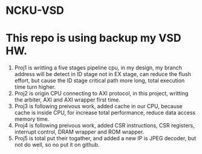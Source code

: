 # NCKU-VSD
**This repo is using backup my VSD HW.**
===
1. Proj1 is writting a five stages pipeline cpu, in my design, my branch address will be detect in ID stage not in EX stage, can reduce the flush effort, but cause the ID stage critical path more long, total execution time turn higher.
2. Proj2 is origin CPU connecting to AXI protocol, in this project, writting the arbiter, AXI and AXI wrapper first time.
3. Proj3 is following preivous work, added cache in our CPU, because cache is inside CPU, for increase total performance, reduce data access memory time.
4. Proj4 is following preivous work, added CSR instructions, CSR registers, interrupt control, DRAM wrapper and ROM wrapper.
5. Proj5 is total put their togather, and added a new IP is JPEG decoder, but not do well, so no put it on github.
